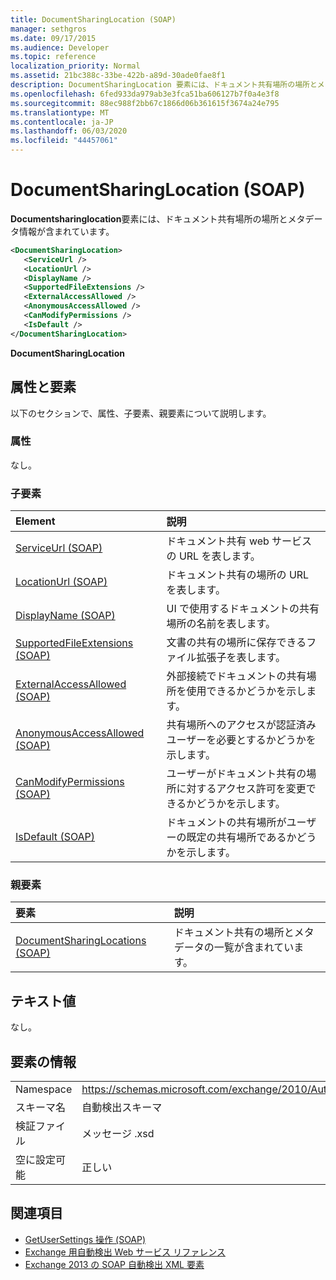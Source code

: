```yaml
---
title: DocumentSharingLocation (SOAP)
manager: sethgros
ms.date: 09/17/2015
ms.audience: Developer
ms.topic: reference
localization_priority: Normal
ms.assetid: 21bc388c-33be-422b-a89d-30ade0fae8f1
description: DocumentSharingLocation 要素には、ドキュメント共有場所の場所とメタデータ情報が含まれています。
ms.openlocfilehash: 6fed933da979ab3e3fca51ba606127b7f0a4e3f8
ms.sourcegitcommit: 88ec988f2bb67c1866d06b361615f3674a24e795
ms.translationtype: MT
ms.contentlocale: ja-JP
ms.lasthandoff: 06/03/2020
ms.locfileid: "44457061"
---
```

# <a name="documentsharinglocation-soap"></a>DocumentSharingLocation (SOAP)

**Documentsharinglocation**要素には、ドキュメント共有場所の場所とメタデータ情報が含まれています。 
  
```XML
<DocumentSharingLocation>
   <ServiceUrl />
   <LocationUrl />
   <DisplayName />
   <SupportedFileExtensions />
   <ExternalAccessAllowed />
   <AnonymousAccessAllowed />
   <CanModifyPermissions />
   <IsDefault />
</DocumentSharingLocation>
```

 **DocumentSharingLocation**
## <a name="attributes-and-elements"></a>属性と要素

以下のセクションで、属性、子要素、親要素について説明します。
  
### <a name="attributes"></a>属性

なし。
  
### <a name="child-elements"></a>子要素

|**Element**|**説明**|
|:-----|:-----|
|[ServiceUrl (SOAP)](serviceurl-soap.md) <br/> |ドキュメント共有 web サービスの URL を表します。  <br/> |
|[LocationUrl (SOAP)](locationurl-soap.md) <br/> |ドキュメント共有の場所の URL を表します。  <br/> |
|[DisplayName (SOAP)](displayname-soap.md) <br/> |UI で使用するドキュメントの共有場所の名前を表します。  <br/> |
|[SupportedFileExtensions (SOAP)](supportedfileextensions-soap.md) <br/> |文書の共有の場所に保存できるファイル拡張子を表します。  <br/> |
|[ExternalAccessAllowed (SOAP)](externalaccessallowed-soap.md) <br/> |外部接続でドキュメントの共有場所を使用できるかどうかを示します。  <br/> |
|[AnonymousAccessAllowed (SOAP)](anonymousaccessallowed-soap.md) <br/> |共有場所へのアクセスが認証済みユーザーを必要とするかどうかを示します。  <br/> |
|[CanModifyPermissions (SOAP)](canmodifypermissions-soap.md) <br/> |ユーザーがドキュメント共有の場所に対するアクセス許可を変更できるかどうかを示します。  <br/> |
|[IsDefault (SOAP)](isdefault-soap.md) <br/> |ドキュメントの共有場所がユーザーの既定の共有場所であるかどうかを示します。  <br/> |
   
### <a name="parent-elements"></a>親要素

|**要素**|**説明**|
|:-----|:-----|
|[DocumentSharingLocations (SOAP)](documentsharinglocations-soap.md) <br/> |ドキュメント共有の場所とメタデータの一覧が含まれています。  <br/> |
   
## <a name="text-value"></a>テキスト値

なし。
  
## <a name="element-information"></a>要素の情報

|||
|:-----|:-----|
|Namespace  <br/> |https://schemas.microsoft.com/exchange/2010/Autodiscover  <br/> |
|スキーマ名  <br/> |自動検出スキーマ  <br/> |
|検証ファイル  <br/> |メッセージ .xsd  <br/> |
|空に設定可能  <br/> |正しい  <br/> |
   
## <a name="see-also"></a>関連項目

- [GetUserSettings 操作 (SOAP)](getusersettings-operation-soap.md)
- [Exchange 用自動検出 Web サービス リファレンス](autodiscover-web-service-reference-for-exchange.md)
- [Exchange 2013 の SOAP 自動検出 XML 要素](soap-autodiscover-xml-elements-for-exchange-2013.md)

